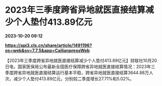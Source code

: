 # 2023年三季度跨省异地就医直接结算减少个人垫付413.89亿元

**2023-10-20 09:12**

**https://api3.cls.cn/share/article/1491196?os=web&sv=7.7.5&app=CailianpressWeb**

【2023年三季度跨省异地就医直接结算减少个人垫付413.89亿元】财联社10月20日电，国家医保局公布最新全国医疗保障跨省异地就医直接结算情况：2023年三季度跨省异地就医直接结算运行基本平稳，跨省异地就医直接结算3644.88万人次，减少个人垫付413.89亿元，分别较二季度增长27.71%和5.02%。